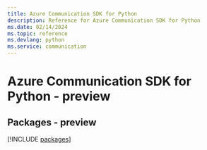 ```yaml
---
title: Azure Communication SDK for Python
description: Reference for Azure Communication SDK for Python
ms.date: 02/14/2024
ms.topic: reference
ms.devlang: python
ms.service: communication
---
```

# Azure Communication SDK for Python - preview
## Packages - preview
[!INCLUDE [packages](communication-index.md)]